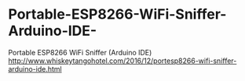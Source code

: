 # Portable-ESP8266-WiFi-Sniffer-Arduino-IDE-
Portable ESP8266 WiFi Sniffer (Arduino IDE)
http://www.whiskeytangohotel.com/2016/12/portesp8266-wifi-sniffer-arduino-ide.html
